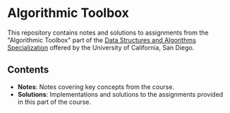 # Algorithmic Toolbox

This repository contains notes and solutions to assignments from the "Algorithmic Toolbox" part of the [Data Structures and Algorithms Specialization](https://www.coursera.org/specializations/data-structures-algorithms) offered by the University of California, San Diego.

## Contents
- **Notes**: Notes covering key concepts from the course.
- **Solutions**: Implementations and solutions to the assignments provided in this part of the course.
